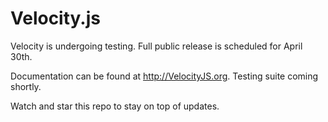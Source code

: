 Velocity.js
========

Velocity is undergoing testing. Full public release is scheduled for April 30th.

Documentation can be found at http://VelocityJS.org. Testing suite coming shortly.

Watch and star this repo to stay on top of updates.


